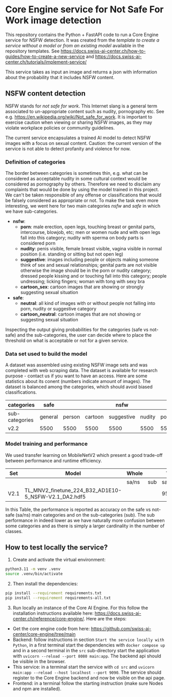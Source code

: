 # Core Engine service for Not Safe For Work image detection

This repository contains the Python + FastAPI code to run a Core Engine service for NSFW detection. It was created from the *template to create a service without a model or from an existing model* available in the repository templates. See <https://docs.swiss-ai-center.ch/how-to-guides/how-to-create-a-new-service> and <https://docs.swiss-ai-center.ch/tutorials/implement-service/>

This service takes as input an image and returns a json with information about the probability that it includes NSFW content.

## NSFW content detection

NSFW stands for *not safe for work*. This Internet slang is a general term associated to un-appropriate content such as nudity, pornography etc. See e.g. https://en.wikipedia.org/wiki/Not_safe_for_work. It is important to exercise caution when viewing or sharing NSFW images, as they may violate workplace policies or community guidelines.

The current service encapsulates a trained AI model to detect NSFW images with a focus on sexual content. Caution: the current version of the service is not able to detect profanity and violence for now.

### Definition of categories

The border between categories is sometimes thin, e.g. what can be 
considered as acceptable nudity in some cultural context would be considered as 
pornography by others. Therefore we need to disclaim any complaints that would
be done by using the model trained in this project. We can't be taken responsible
of any offense or classifications that would be falsely considered as appropriate 
or not. To make the task even more interesting, we went here for two main 
categories *nsfw* and *safe* in which we have sub-categories.

- **nsfw**:
  - **porn**: male erection, open legs, touching breast or genital parts, 
  intercourse, blowjob, etc; men or women nude and with open legs fall into
  this category; nudity with sperma on body parts is considered porn
  - **nudity**: penis visible, female breast visible, vagina visible in 
  normal position (i.e. standing or sitting but not open leg)
  - **suggestive**: images including people or objects making someone think 
  of sex and sexual relationships; genital parts are not visible otherwise
  the image should be in the porn or nudity category; dressed people kissing 
  and or touching fall into this category; people undressing; licking 
  fingers; woman with tong with sexy bra
  - **cartoon_sex**: cartoon images that are showing or strongly 
  suggesting sexual situation
- **safe**:
  - **neutral**: all kind of images with or without people not falling 
  into porn, nudity or suggestive category
  - **cartoon_neutral**: cartoon images that are not showing or  
  suggesting sexual situation

Inspecting the output giving probabilities for the categories (safe vs not-safe) and
the sub-categories, the user can decide where to place the threshold on what is 
acceptable or not for a given service.


### Data set used to build the model

A dataset was assembled using existing NSFW image sets and was completed with web scraping data.
The dataset is available for research purpose - contact us if you want to have an access. Here
are some statistics about its conent (numbers indicate amount of images). The dataset is balanced among
the categories, which should avoid biased classifications.

| categories     | safe    |        |         | nsfw       |        |      |         | total   |       |       |
|----------------|---------|--------|---------|------------|--------|------|---------|---------|-------|-------|
| sub-categories | general | person | cartoon | suggestive | nudity | porn | cartoon | safe    | nsfw  | all   |
| v2.2           | 5500    | 5500   | 5500    | 5500       | 5500   | 5500 | 5500    | 16500   | 22000 | 38500 |

### Model training and performance

We used transfer learning on MobileNetV2 which present a good trade-off between performance and runtime efficiency.

| Set  | Model                                                   | Whole |       | Val   |       | Test  |       |
|------|---------------------------------------------------------|-------|-------|-------|-------|-------|-------|
|      |                                                         | sa/ns | sub   | sa/ns | sub   | sa/ns | sub   |
| V2.1 | TL_MNV2_finetune_224_B32_AD1E10-5_NSFW-V2.1_DA2.hdf5    |       |       | 95.7% | 85.1% | 95.7% | 86.1% |

In this Table, the performance is reported as accuracy on the safe vs not-safe (sa/ns) main categories and
on the sub-categories (sub). The sub performance in indeed lower as we have naturally more confusion between
some categories and as there is simply a larger cardinality in the number of classes.


## How to test locally the service?

1. Create and activate the virtual environment:
```sh
python3.11 -m venv .venv
source .venv/bin/activate
```

2. Then install the dependencies:
```sh
pip install --requirement requirements.txt
pip install --requirement requirements-all.txt
```

3. Run locally an instance of the Core AI Engine. For this follow the installation 
instructions available here: https://docs.swiss-ai-center.ch/reference/core-engine/. Here are
the steps:
  - Get the core engine code from here: https://github.com/swiss-ai-center/core-engine/tree/main
  - Backend: follow instructions in section `Start the service locally with Python`, in a first
    terminal start the dependencies with `docker compose up` and in a second terminal in the `src`
    sub-directory start the application with `uvicorn --reload --port 8080 main:app`. The backend 
    api should be visible in the browser.
  - This service: in a terminal start the service with `cd src` and 
    `uvicorn main:app --reload --host localhost --port 9090`. The service should register to the
    Core Engine backend and now be visible on the api page.
  - Frontend: in a terminal follow the starting instruction (make sure Nodes and npm are 
    installed).
